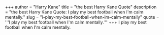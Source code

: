 +++
author = "Harry Kane"
title = "the best Harry Kane Quote"
description = "the best Harry Kane Quote: I play my best football when I'm calm mentally."
slug = "i-play-my-best-football-when-im-calm-mentally"
quote = '''I play my best football when I'm calm mentally.'''
+++
I play my best football when I'm calm mentally.
